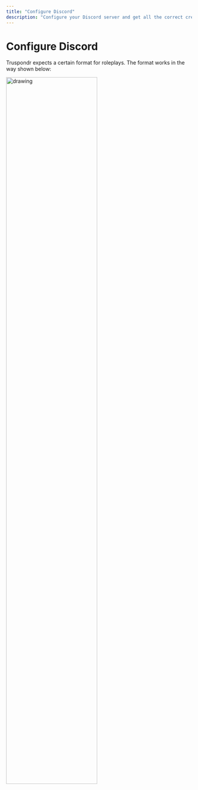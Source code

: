 ```yaml
---
title: "Configure Discord"
description: "Configure your Discord server and get all the correct credentials."
---
```


# Configure Discord

Truspondr expects a certain format for roleplays. The format works in the way shown below:

<img src="/truspondr-workflow.png" alt="drawing" width="70%"/>
